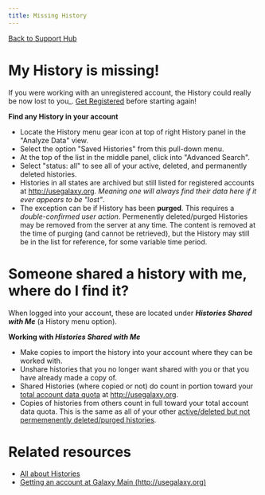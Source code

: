 ```yaml
---
title: Missing History
---
```

[Back to Support Hub](http://wiki.galaxyproject.org/support/)

# My History is missing!

If you were working with an unregistered account, the History could really be now lost to you_. [Get Registered](http://wiki.galaxyproject.org/support/account) before starting again!

**Find any History in your account**

 * Locate the History menu gear icon at top of right History panel in the "Analyze Data" view.
 * Select the option "Saved Histories" from this pull-down menu.
 * At the top of the list in the middle panel, click into "Advanced Search".
 * Select "status: all" to see all of your active, deleted, and permanently deleted histories.
 * Histories in all states are archived but still listed for registered accounts at http://usegalaxy.org. _Meaning one will always find their data here if it ever appears to be "lost"_.
 * The exception can be if History has been **purged**. This requires a _double-confirmed user action_. Permenently deleted/purged Histories may be removed from the server at any time. The content is removed at the time of purging (and cannot be retrieved), but the History may still be in the list for reference, for some variable time period.
        
# Someone shared a history with me, where do I find it?

When logged into your account, these are located under **_Histories Shared with Me_** (a History menu option). 

**Working with _Histories Shared with Me_**

 * Make copies to import the history into your account where they can be worked with.
 * Unshare histories that you no longer want shared with you or that you have already made a copy of.
 * Shared Histories (where copied or not) do count in portion toward your [total account data quota](https://galaxyproject.org/main/#user-data-and-job-quotas) at http://usegalaxy.org.
 * Copies of histories from others count in full toward your total account data quota. This is the same as all of your other [active/deleted but not permemenently deleted/purged histories]().
        
# Related resources

 * [All about Histories](https://galaxyproject.org/tutorials/histories/)
 * [Getting an account at Galaxy Main (http://usegalaxy.org)](http://wiki.galaxyproject.org/support/account)
